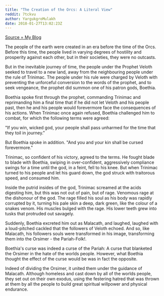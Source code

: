 ```yaml
---
title: "The Creation of the Orcs: A Literal View"
reddit: 7tckvu
author: YargukgroMulakh
date: 2018-01-27T13:02:23Z
---
```


[Source = My Blog](http://the-golzarga-ornim.blogspot.co.uk/2018/01/the-creation-of-orcs-literal-view.html)

The people of the earth were created in an era before the time of the Orcs. Before this time, the people lived in varying degrees of hostility and prosperity against each other, but in their societies, they were no outcasts.

But in the inevitable journey of time, the people under the Prophet Veloth seeked to travel to a new land, away from the neighbouring people under the rule of Trinimac. The people under his rule were charged by Veloth with preventing the unforceful conversion to the words of the prophet, and to seek vengeance, the prophet did summon one of his patron gods, Boethia.

Boethia spoke first through the prophet, commanding Trinimac and reprimanding him a final time that if he did not let Veloth and his people past, then he and his people would forevermore face the consequences of his actions. When Trinimac once again refused, Boethia challenged him to combat, for which the following terms were agreed:

"If you win, wicked god, your people shall pass unharmed for the time that they toil in journey."

But Boethia spoke in addition. "And you and your kin shall be cursed forevermore."

Trinimac, so confident of his victory, agreed to the terms. He fought blade to blade with Boethia, swiping in over-confident, aggressively compliance swings for a time until the god, in a feint, fell to his knee. But when Trinimac turned to his people and let his guard down, the god struck with traitorous speed, and consumed him.

Inside the putrid insides of the god, Trinimac screamed at the acids digesting him, but this was not out of pain, but of rage. Venomous rage at the dishonour of the god. The rage filled his soul as his body was rapidly corrupted by it, turning his pale skin a deep, dark green, like the colour of a snakes venom. His muscles bulged with the rage. His lower teeth grew into tusks that protruded out savagely.

Suddenly, Boethia excreted him out as Malacath, and laughed, laughed with a loud-pitched cackled that the followers of Veloth echoed. And so, like Malacath, his followers souls were transformed in his image, transforming them into the Orsimer - the Pariah-Folk!.

Boethia's curse was indeed a curse of the Pariah: A curse that blanketed the Orsimer in the hate of the worlds people. However, what Boethia thought the effect of the curse would be was in fact the opposite. 

Indeed of dividing the Orsimer, it united them under the guidance of Malacath. Although homeless and cast down by all of the worlds people, they set out on their own exodus, using the festering hatred that was thrown at them by all the people to build great spiritual willpower and physical endurance. 
